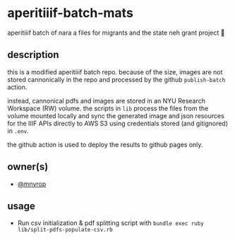 # aperitiiif-batch-mats

aperitiiif batch of nara a files for migrants and the state neh grant project 🥂

## description

this is a modified aperitiiif batch repo. because of the size, images are not stored cannonically in the repo and processed by the github `publish-batch` action. 

instead, cannonical pdfs and images are stored in an NYU Research Workspace (RW) volume. the scripts in `lib` process the files from the volume mounted locally and sync the generated image and json resources for the IIIF APIs directly to AWS S3 using credentials stored (and gitignored) in `.env`.

the github action is used to deploy the results to github pages only.

## owner(s)
- [@mnyrop](https://github.com/mnyrop)

## usage
- Run csv initialization & pdf splitting script with `bundle exec ruby lib/split-pdfs-populate-csv.rb`
